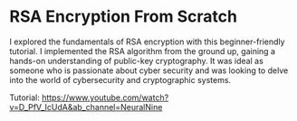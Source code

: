 # RSA Encryption From Scratch

I explored the fundamentals of RSA encryption with this beginner-friendly tutorial. I implemented the RSA algorithm from the ground up, gaining a hands-on understanding of public-key cryptography. It was ideal as someone who is passionate about cyber security and was looking to delve into the world of cybersecurity and cryptographic systems. 

Tutorial: https://www.youtube.com/watch?v=D_PfV_IcUdA&ab_channel=NeuralNine